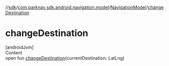 //[sdk](../../../index.md)/[com.parknav.sdk.android.navigation.model](../index.md)/[NavigationModel](index.md)/[changeDestination](change-destination.md)



# changeDestination  
[androidJvm]  
Content  
open fun [changeDestination](change-destination.md)(currentDestination: LatLng)  



